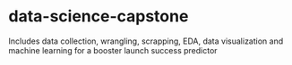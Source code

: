 # data-science-capstone
Includes data collection, wrangling, scrapping, EDA, data visualization and machine learning for a booster launch success predictor
